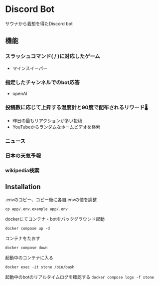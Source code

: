 # Discord Bot
サウナから着想を得たDiscord bot

## 機能
### スラッシュコマンド( / )に対応したゲーム
- マインスイーパー
### 指定したチャンネルでのbot応答
- openAI
### 投稿数に応じて上昇する温度計と90度で配布されるリワード🌡️
- 昨日の最もリアクションが多い投稿
- YouTubeからランダムなホームビデオを検索
### ニュース
### 日本の天気予報
### wikipedia検索

## Installation
.envのコピー、コピー後に各自.envの値を調整

```cp app/.env.example app/.env```

dockerにてコンテナ・botをバックグラウンド起動

```docker compose up -d```

コンテナをたおす

```docker compose down```

起動中のコンテナに入る

```docker exec -it stone /bin/bash```

起動中のbotのリアルタイムログを確認する
```docker compose logs -f stone```